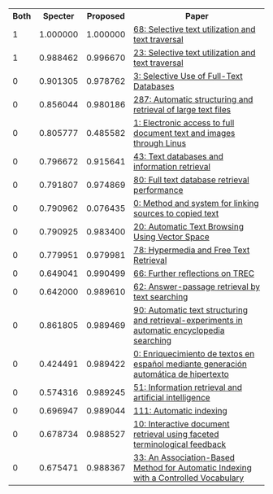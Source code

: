 <html><table><tr>
<th>Both</th>
<th>Specter</th>
<th>Proposed</th>
<th>Paper</th>
</tr>
<tr>
<td>1</td>
<td>1.000000</td>
<td>1.000000</td>
<td><a href="https://www.semanticscholar.org/paper/17f327bbacd24198f728d6fecac0c4fb2169b471">68: Selective text utilization and text traversal</a></td>
</tr>
<tr>
<td>1</td>
<td>0.988462</td>
<td>0.996670</td>
<td><a href="https://www.semanticscholar.org/paper/6d03a8f0ab41fa76463581c075513b29143d5257">23: Selective text utilization and text traversal</a></td>
</tr>
<tr>
<td>0</td>
<td>0.901305</td>
<td>0.978762</td>
<td><a href="https://www.semanticscholar.org/paper/35db1f459bb4c4526c3b6613b690688d4f88acad">3: Selective Use of Full-Text Databases</a></td>
</tr>
<tr>
<td>0</td>
<td>0.856044</td>
<td>0.980186</td>
<td><a href="https://www.semanticscholar.org/paper/251940df7f2d68e5aa698d6b552ace034b593bd5">287: Automatic structuring and retrieval of large text files</a></td>
</tr>
<tr>
<td>0</td>
<td>0.805777</td>
<td>0.485582</td>
<td><a href="https://www.semanticscholar.org/paper/5cbe523b0043febbbd553dd08cc31ac3f34cb9d2">1: Electronic access to full document text and images through Linus</a></td>
</tr>
<tr>
<td>0</td>
<td>0.796672</td>
<td>0.915641</td>
<td><a href="https://www.semanticscholar.org/paper/63c9913ea275c2cb116db2b02899abd77b8a3657">43: Text databases and information retrieval</a></td>
</tr>
<tr>
<td>0</td>
<td>0.791807</td>
<td>0.974869</td>
<td><a href="https://www.semanticscholar.org/paper/aad2bae9e68564eb3a61c32a631a15923f567de4">80: Full text database retrieval performance</a></td>
</tr>
<tr>
<td>0</td>
<td>0.790962</td>
<td>0.076435</td>
<td><a href="https://www.semanticscholar.org/paper/ef5d183456600a98cb28124525bfff83cf0a37ce">0: Method and system for linking sources to copied text</a></td>
</tr>
<tr>
<td>0</td>
<td>0.790925</td>
<td>0.983400</td>
<td><a href="https://www.semanticscholar.org/paper/fe4dd3365d9c2395bee950bc8bb757fc1fde4674">20: Automatic Text Browsing Using Vector Space</a></td>
</tr>
<tr>
<td>0</td>
<td>0.779951</td>
<td>0.979981</td>
<td><a href="https://www.semanticscholar.org/paper/332b466d61fe9ac256e3cfdb43e1708ebc65016e">78: Hypermedia and Free Text Retrieval</a></td>
</tr>
<tr>
<td>0</td>
<td>0.649041</td>
<td>0.990499</td>
<td><a href="https://www.semanticscholar.org/paper/4a4f994130ba0f8dbf481136d217cf7d0123e0cd">66: Further reflections on TREC</a></td>
</tr>
<tr>
<td>0</td>
<td>0.642000</td>
<td>0.989610</td>
<td><a href="https://www.semanticscholar.org/paper/1162683ba416540ecd5c828b115fcfbeb8f37024">62: Answer-passage retrieval by text searching</a></td>
</tr>
<tr>
<td>0</td>
<td>0.861805</td>
<td>0.989469</td>
<td><a href="https://www.semanticscholar.org/paper/ec0809d3976056316da9be8a767097279e57528d">90: Automatic text structuring and retrieval-experiments in automatic encyclopedia searching</a></td>
</tr>
<tr>
<td>0</td>
<td>0.424491</td>
<td>0.989422</td>
<td><a href="https://www.semanticscholar.org/paper/34be825028e3cdd19a53c64c60f0074637d3286e">0: Enriquecimiento de textos en español mediante generación automática de hipertexto</a></td>
</tr>
<tr>
<td>0</td>
<td>0.574316</td>
<td>0.989245</td>
<td><a href="https://www.semanticscholar.org/paper/fd29eaa63359047623e9b34bb794591def31d41b">51: Information retrieval and artificial intelligence</a></td>
</tr>
<tr>
<td>0</td>
<td>0.696947</td>
<td>0.989044</td>
<td><a href="https://www.semanticscholar.org/paper/5063b757b4a620761018d63fd3e1988edc383406">111: Automatic indexing</a></td>
</tr>
<tr>
<td>0</td>
<td>0.678734</td>
<td>0.988527</td>
<td><a href="https://www.semanticscholar.org/paper/e115d335a66d7dc9a57f5e66b90946c4628ef71d">10: Interactive document retrieval using faceted terminological feedback</a></td>
</tr>
<tr>
<td>0</td>
<td>0.675471</td>
<td>0.988367</td>
<td><a href="https://www.semanticscholar.org/paper/c5bac22e174a30bb8102116ad1556eeb9ec6ff8c">33: An Association-Based Method for Automatic Indexing with a Controlled Vocabulary</a></td>
</tr>
</table></html>
